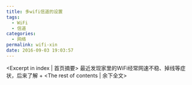 ```yaml
---
title: 多wifi信道的设置
tags:
  - WiFi
  - 信道
categories:
  - 网络
permalink: wifi-xin
date: 2016-09-03 19:03:57
---
```

<Excerpt in index | 首页摘要>
最近发现家里的WiFi经常网速不稳、掉线等症状，后来了解
+<!-- more -->
<The rest of contents | 余下全文>
